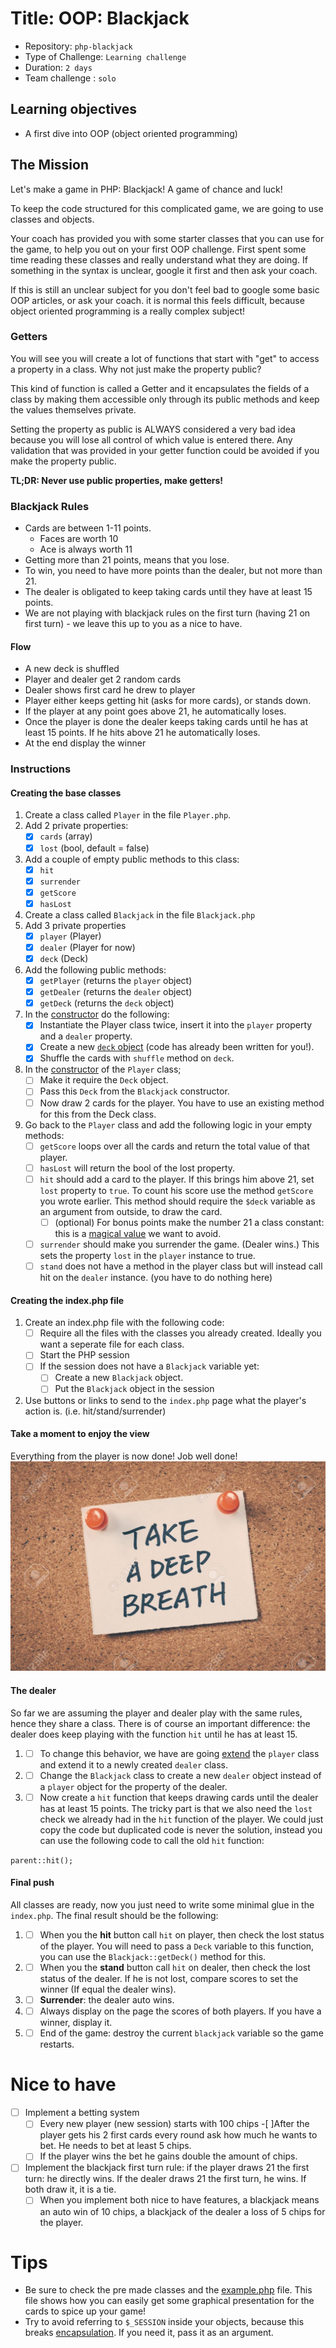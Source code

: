 # Title: OOP: Blackjack

- Repository: `php-blackjack`
- Type of Challenge: `Learning challenge`
- Duration: `2 days`
- Team challenge : `solo`

## Learning objectives
- A first dive into OOP (object oriented programming)

## The Mission
Let's make a game in PHP: Blackjack! A game of chance and luck!

To keep the code structured for this complicated game, we are going to use classes and objects.

Your coach has provided you with some starter classes that you can use for the game, to help you out on your first OOP challenge. First spent some time reading these classes and really understand what they are doing. If something in the syntax is unclear, google it first and then ask your coach.

If this is still an unclear subject for you don't feel bad to google some basic OOP articles, or ask your coach. it is normal this feels difficult, because object oriented programming is a really complex subject!

### Getters
You will see you will create a lot of functions that start with "get" to access a property in a class. Why not just make the property public?

This kind of function is called a Getter and it encapsulates the fields of a class by making them accessible only through its public methods and keep the values themselves private. 

Setting the property as public is ALWAYS considered a very bad idea because you will lose all control of which value is entered there. Any validation that was provided in your getter function could be avoided if you make the property public.

__TL;DR: Never use public properties, make getters!__

### Blackjack Rules
- Cards are between 1-11 points.
    - Faces are worth 10
    - Ace is always worth 11
- Getting more than 21 points, means that you lose.
- To win, you need to have more points than the dealer, but not more than 21.
- The dealer is obligated to keep taking cards until they have at least 15 points.
- We are not playing with blackjack rules on the first turn (having 21 on first turn) - we leave this up to you as a nice to have.

#### Flow
  - A new deck is shuffled
  - Player and dealer get 2 random cards
  - Dealer shows first card he drew to player
  - Player either keeps getting hit (asks for more cards), or stands down.
  - If the player at any point goes above 21, he automatically loses.
  - Once the player is done the dealer keeps taking cards until he has at least 15 points. If he hits above 21 he automatically loses.
  - At the end display the winner

### Instructions
#### Creating the base classes
1. Create a class called `Player` in the file `Player.php`.
1. Add 2 private properties:
    -[x] `cards` (array)
    -[x] `lost` (bool, default = false)
1. Add a couple of empty public methods to this class: 
	-[x] `hit`
	-[x] `surrender`
	-[x] `getScore`
	-[x] `hasLost`
1. Create a class called `Blackjack` in the file `Blackjack.php`
1. Add 3 private properties 
    -[x] `player` (Player)
    -[x] `dealer` (Player for now)
    -[x] `deck`  (Deck)
1. Add the following public methods:
    -[x] `getPlayer` (returns the `player` object)
    -[x] `getDealer` (returns the `dealer` object)
    -[x] `getDeck` (returns the `deck` object)
1. In the [constructor](https://www.php.net/manual/en/language.oop5.decon.php) do the following:
    -[x] Instantiate the Player class twice, insert it into the `player` property and a `dealer` property.
    -[x] Create a new [`deck` object](code/Deck.php) (code has already been written for you!).
    -[x] Shuffle the cards with `shuffle` method on `deck`.
1. In the [constructor](https://www.php.net/manual/en/language.oop5.decon.php) of the `Player` class;
    -[ ] Make it require the `Deck` object.
    -[ ] Pass this `Deck` from the `Blackjack` constructor.
    -[ ] Now draw 2 cards for the player. You have to use an existing method for this from the Deck class.
1. Go back to the `Player` class and add the following logic in your empty methods:
    -[ ] `getScore` loops over all the cards and return the total value of that player.
    -[ ] `hasLost` will return the bool of the lost property.
    -[ ] `hit` should add a card to the player. If this brings him above 21, set `lost` property to `true`. To count his score use the method `getScore` you wrote earlier. This method should require the `$deck` variable as an argument from outside, to draw the card.
        -[ ] (optional) For bonus points make the number 21 a class constant: this is a [magical value](https://stackoverflow.com/questions/47882/what-is-a-magic-number-and-why-is-it-bad) we want to avoid.
    -[ ] `surrender` should make you surrender the game. (Dealer wins.)
            This sets the property `lost` in the `player` instance to true.
    -[ ] `stand` does not have a method in the player class but will instead call hit on the `dealer` instance. (you have to do nothing here)

#### Creating the index.php  file
1. Create an index.php file with the following code:
   -[ ] Require all the files with the classes you already created. Ideally you want a seperate file for each class.
   -[ ] Start the PHP session
   -[ ] If the session does not have a `Blackjack` variable yet: 
        -[ ] Create a new `Blackjack` object.
        -[ ] Put the `Blackjack` object in the session
1. Use buttons or links to send to the `index.php` page what the player's action is. (i.e. hit/stand/surrender)
    
#### Take a moment to enjoy the view
Everything from the player is now done! Job well done!
![Don't forget to breathe](resources/breath.jpg)

#### The dealer
So far we are assuming the player and dealer play with the same rules, hence they share a class. There is of course an important difference: the dealer does keep playing with the function `hit` until he has at least 15.

1. -[ ] To change this behavior, we have are going [extend](https://www.php.net/manual/en/language.oop5.inheritance.php) the `player` class and extend it to a newly created `dealer` class. 

1. -[ ] Change the `Blackjack` class to create a new `dealer` object instead of a `player` object for the property of the dealer. 

1. -[ ] Now create a `hit` function that keeps drawing cards until the dealer has at least 15 points. The tricky part is that we also need the `lost` check we already had in the `hit` function of the player. We could just copy the code but duplicated code is never the solution, instead you can use the following code to call the old `hit` function:

```parent::hit();```

#### Final push
All classes are ready, now you just need to write some minimal glue in the `index.php`. The final result should be the following:

1. -[ ] When you the **hit** button call `hit` on player, then check the lost status of the player.
    You will need to pass a `Deck` variable to this function, you can use the `Blackjack::getDeck()` method for this.
1. -[ ] When you the **stand** button call `hit` on dealer, then check the lost status of the dealer. If he is not lost, compare scores to set the winner (If equal the dealer wins). 
1. -[ ] **Surrender**: the dealer auto wins.
1. -[ ] Always display on the page the scores of both players. If you have a winner, display it.
1. -[ ] End of the game: destroy the current `blackjack` variable so the game restarts.
    
# Nice to have
- [ ] Implement a betting system
     -[ ] Every new player (new session) starts with 100 chips
     -[ ]After the player gets his 2 first cards every round ask how much he wants to bet. He needs to bet at least 5 chips. 
     -[ ] If the player wins the bet he gains double the amount of chips.
-[ ] Implement the blackjack first turn rule: if the player draws 21 the first turn: he directly wins. If the dealer draws 21 the first turn, he wins. If both draw it, it is a tie. 
    -[ ] When you implement both nice to have features, a blackjack means an auto win of 10 chips, a blackjack of the dealer a loss of 5 chips for the player.
    
# Tips
- Be sure to check the pre made classes and the [example.php](code/example.php) file. This file shows how you can easily get some graphical presentation for the cards to spice up your game!
- Try to avoid referring to `$_SESSION` inside your objects, because this breaks [encapsulation](https://en.wikipedia.org/wiki/Encapsulation_(computer_programming)). If you need it, pass it as an argument.

